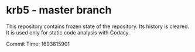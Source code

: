 # krb5 - master branch

This repository contains frozen state of the repository.
Its history is cleared. It is used only for static code
analysis with Codacy.

Commit Time: 1693815901